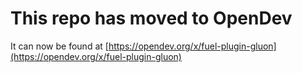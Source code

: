 # This repo has moved to OpenDev

It can now be found at [https://opendev.org/x/fuel-plugin-gluon](https://opendev.org/x/fuel-plugin-gluon)
